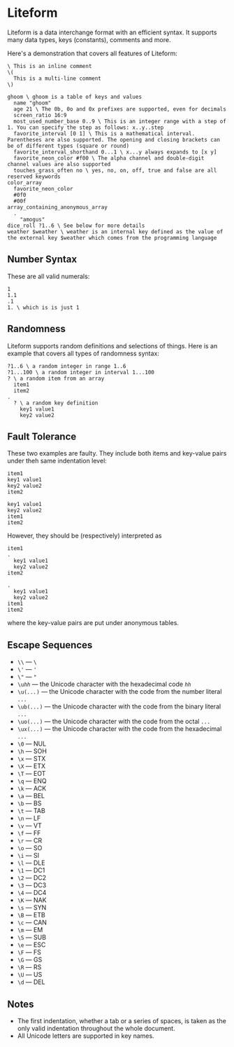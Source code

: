 # Liteform

Liteform is a data interchange format with an efficient syntax. It supports many data types, keys (constants), comments and more.

Here's a demonstration that covers all features of Liteform:

```lf
\ This is an inline comment
\(
  This is a multi-line comment
\)

ghoom \ ghoom is a table of keys and values
  name "ghoom"
  age 21 \ The 0b, 0o and 0x prefixes are supported, even for decimals
  screen_ratio 16:9
  most_used_number_base 0..9 \ This is an integer range with a step of 1. You can specify the step as follows: x..y..step
  favorite_interval [0 1] \ This is a mathematical interval. Parentheses are also supported. The opening and closing brackets can be of different types (square or round)
  favorite_interval_shorthand 0...1 \ x...y always expands to [x y]
  favorite_neon_color #f00 \ The alpha channel and double-digit channel values are also supported
  touches_grass_often no \ yes, no, on, off, true and false are all reserved keywords
color_array
  favorite_neon_color
  #0f0
  #00f
array_containing_anonymous_array
  .
    "amogus"
dice_roll ?1..6 \ See below for more details
weather $weather \ weather is an internal key defined as the value of the external key $weather which comes from the programming language
```

## Number Syntax

These are all valid numerals:

```lf
1
1.1
.1
1. \ which is is just 1
```

## Randomness

Liteform supports random definitions and selections of things. Here is an example that covers all types of randomness syntax:

```lf
?1..6 \ a random integer in range 1..6
?1...100 \ a random integer in interval 1...100
? \ a random item from an array
  item1
  item2
.
  ? \ a random key definition
    key1 value1
    key2 value2
```

## Fault Tolerance

These two examples are faulty. They include both items and key-value pairs under theh same indentation level:

```lf
item1
key1 value1
key2 value2
item2
```

```lf
key1 value1
key2 value2
item1
item2
```

However, they should be (respectively) interpreted as

```lf
item1
.
  key1 value1
  key2 value2
item2
```

```lf
.
  key1 value1
  key2 value2
item1
item2
```

where the key-value pairs are put under anonymous tables.

## Escape Sequences

* `\\` — `\`
* `\'` — `'`
* `\"` — `"`
* `\u`*`hh`* — the Unicode character with the hexadecimal code *`hh`*
* `\u(`*`...`*`)` — the Unicode character with the code from the number literal *`...`*
* `\ub(`*`...`*`)` — the Unicode character with the code from the binary literal *`...`*
* `\uo(`*`...`*`)` — the Unicode character with the code from the octal *`...`*
* `\ux(`*`...`*`)` — the Unicode character with the code from the hexadecimal *`...`*
* `\0` — NUL
* `\h` — SOH
* `\x` — STX
* `\X` — ETX
* `\T` — EOT
* `\q` — ENQ
* `\k` — ACK
* `\a` — BEL
* `\b` — BS
* `\t` — TAB
* `\n` — LF
* `\v` — VT
* `\f` — FF
* `\r` — CR
* `\o` — SO
* `\i` — SI
* `\l` — DLE
* `\1` — DC1
* `\2` — DC2
* `\3` — DC3
* `\4` — DC4
* `\K` — NAK
* `\s` — SYN
* `\B` — ETB
* `\c` — CAN
* `\m` — EM
* `\S` — SUB
* `\e` — ESC
* `\F` — FS
* `\G` — GS
* `\R` — RS
* `\U` — US
* `\d` — DEL

## Notes

* The first indentation, whether a tab or a series of spaces, is taken as the only valid indentation throughout the whole document.
* All Unicode letters are supported in key names.

